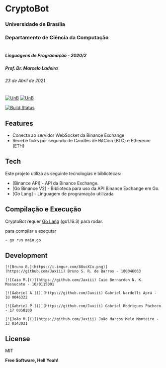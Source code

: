 # CryptoBot
### Universidade de Brasília
### Departamento de Ciência da Computação
#
##### Linguagens de Programação - 2020/2
##### Prof. Dr. Marcelo Ladeira 
###### 23 de Abril de 2021
#
[![UnB](https://i.imgur.com/aDOberc.png)](https://www.unb.br)               [![UnB](https://i.imgur.com/oq9AKbz.png)](https://cic.unb.br/)

[![Build Status](https://travis-ci.com/Jaxiii/LP_2020-2_Go.svg?branch=main)](https://travis-ci.com/jaxiii/LP_2020-2_Go)

## Features

- Conecta ao servidor WebSocket da Binance Exchange
- Recebe ticks por segundo de Candles de BitCoin (BTC) e Ethereum (ETH)

## Tech

Este projeto utiliza as seguinte tecnologias e bibliotecas:

- [Binance API] - API da Binance Exchange.
- [Go Binance V2] - Biblioteca para uso da API Binance Exchange em Go.
- [Go Lang] - Linguagem de programação utilizada

## Compilação e Execução

CryptoBot requer [Go Lang](https://golang.org) (go1.16.3) para rodar.

para compilar e executar

```sh
~ go run main.go
```

## Development

    [![Bruno B.](https://i.imgur.com/88vcXCx.png)](https://github.com/Jaxiii) Bruno S. R. de Barros - 180046063
 
    [![Caio M.]()](https://github.com/Jaxiii) Caio Bernardon N. K. Massucato - 16/0115001

    [![Gabriel A.]()](https://github.com/Jaxiii) Gabriel Nardelli Aprá - 18 0046322
    
    [![Gabriel P.]()](https://github.com/Jaxiii) Gabriel Rodrigues Pacheco - 17 0058280
    
    [![João M.]()](https://github.com/Jaxiii) João Marcos Melo Monteiro - 13 0143031

## License

MIT

**Free Software, Hell Yeah!**





